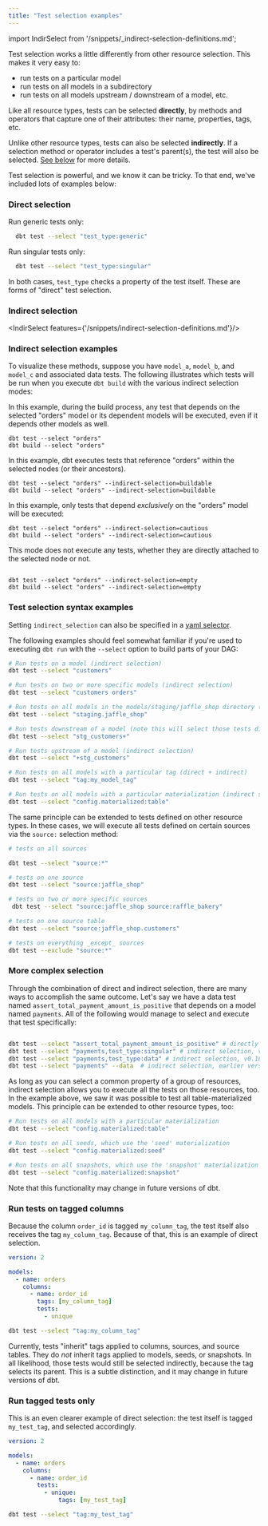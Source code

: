 ```yaml
---
title: "Test selection examples"
---
```


import IndirSelect from '/snippets/_indirect-selection-definitions.md';

Test selection works a little differently from other resource selection. This makes it very easy to:
* run tests on a particular model
* run tests on all models in a subdirectory
* run tests on all models upstream / downstream of a model, etc.

Like all resource types, tests can be selected **directly**, by methods and operators that capture one of their attributes: their name, properties, tags, etc.

Unlike other resource types, tests can also be selected **indirectly**. If a selection method or operator includes a test's parent(s), the test will also be selected. [See below](#indirect-selection) for more details.

Test selection is powerful, and we know it can be tricky. To that end, we've included lots of examples below:

### Direct selection

Run generic tests only:


  ```bash
    dbt test --select "test_type:generic"
  ```

Run singular tests only:


  ```bash
    dbt test --select "test_type:singular"
  ```

In both cases, `test_type` checks a property of the test itself. These are forms of "direct" test selection.

### Indirect selection

<VersionBlock firstVersion="1.5" >

<IndirSelect features={'/snippets/indirect-selection-definitions.md'}/>

</VersionBlock>

<!--tabs for eager mode, cautious mode, empty, and buildable mode -->
<!--Tabs for 1.5+ -->

### Indirect selection examples

<VersionBlock firstVersion="1.5">

To visualize these methods, suppose you have `model_a`, `model_b`, and `model_c` and associated data tests. The following illustrates which tests will be run when you execute `dbt build` with the various indirect selection modes:

<DocCarousel slidesPerView={1}>

<Lightbox src src="/img/docs/reference/indirect-selection-dbt-build.png" width="85%" title="dbt build" />

<Lightbox src src="/img/docs/reference/indirect-selection-eager.png" width="85%" title="Eager (default)"/>

<Lightbox src src="/img/docs/reference/indirect-selection-buildable.png" width="85%" title="Buildable"/>

<Lightbox src src="/img/docs/reference/indirect-selection-cautious.png" width="85%" title="Cautious"/>

<Lightbox src src="/img/docs/reference/indirect-selection-empty.png" width="85%" title="Empty"/>

</DocCarousel>

<Tabs queryString="indirect-selection-mode">
<TabItem value="eager" label="Eager mode (default)">

In this example, during the build process, any test that depends on the selected "orders" model or its dependent models will be executed, even if it depends other models as well.
 
```shell
dbt test --select "orders"
dbt build --select "orders"
```

</TabItem>

<TabItem value="buildable" label="Buildable mode">

In this example, dbt executes tests that reference "orders" within the selected nodes (or their ancestors).


```shell
dbt test --select "orders" --indirect-selection=buildable
dbt build --select "orders" --indirect-selection=buildable
```

</TabItem>

<TabItem value="cautious" label="Cautious mode">

In this example, only tests that depend _exclusively_ on the "orders" model will be executed:

```shell
dbt test --select "orders" --indirect-selection=cautious
dbt build --select "orders" --indirect-selection=cautious

```

</TabItem>

<TabItem value="empty" label="Empty mode">

This mode does not execute any tests, whether they are directly attached to the selected node or not.

```shell

dbt test --select "orders" --indirect-selection=empty
dbt build --select "orders" --indirect-selection=empty

```

</TabItem>

</Tabs>

</VersionBlock>

<!--End of tabs for eager mode, cautious mode, buildable mode, and empty mode -->

### Test selection syntax examples

Setting `indirect_selection` can also be specified in a [yaml selector](/reference/node-selection/yaml-selectors#indirect-selection).

The following examples should feel somewhat familiar if you're used to executing `dbt run` with the `--select` option to build parts of your DAG:


  ```bash
  # Run tests on a model (indirect selection)
  dbt test --select "customers"
  
  # Run tests on two or more specific models (indirect selection)
  dbt test --select "customers orders"

  # Run tests on all models in the models/staging/jaffle_shop directory (indirect selection)
  dbt test --select "staging.jaffle_shop"

  # Run tests downstream of a model (note this will select those tests directly!)
  dbt test --select "stg_customers+"

  # Run tests upstream of a model (indirect selection)
  dbt test --select "+stg_customers"

  # Run tests on all models with a particular tag (direct + indirect)
  dbt test --select "tag:my_model_tag"

  # Run tests on all models with a particular materialization (indirect selection)
  dbt test --select "config.materialized:table"

  ```

 The same principle can be extended to tests defined on other resource types. In these cases, we will execute all tests defined on certain sources via the `source:` selection method:


  ```bash
  # tests on all sources

  dbt test --select "source:*"

  # tests on one source
  dbt test --select "source:jaffle_shop"
  
  # tests on two or more specific sources
   dbt test --select "source:jaffle_shop source:raffle_bakery"

  # tests on one source table
  dbt test --select "source:jaffle_shop.customers"

  # tests on everything _except_ sources
  dbt test --exclude "source:*"
  ```

 ### More complex selection

Through the combination of direct and indirect selection, there are many ways to accomplish the same outcome. Let's say we have a data test named `assert_total_payment_amount_is_positive` that depends on a model named `payments`. All of the following would manage to select and execute that test specifically:


  ```bash

  dbt test --select "assert_total_payment_amount_is_positive" # directly select the test by name
  dbt test --select "payments,test_type:singular" # indirect selection, v1.2
  dbt test --select "payments,test_type:data" # indirect selection, v0.18.0
  dbt test --select "payments" --data  # indirect selection, earlier versions

  ```


 As long as you can select a common property of a group of resources, indirect selection allows you to execute all the tests on those resources, too. In the example above, we saw it was possible to test all table-materialized models. This principle can be extended to other resource types, too:


  ```bash
  # Run tests on all models with a particular materialization
  dbt test --select "config.materialized:table"

  # Run tests on all seeds, which use the 'seed' materialization
  dbt test --select "config.materialized:seed"

  # Run tests on all snapshots, which use the 'snapshot' materialization
  dbt test --select "config.materialized:snapshot"

  ```

 Note that this functionality may change in future versions of dbt.

### Run tests on tagged columns

Because the column `order_id` is tagged `my_column_tag`, the test itself also receives the tag `my_column_tag`. Because of that, this is an example of direct selection.

<File name='models/<filename>.yml'>

```yml
version: 2

models:
  - name: orders
    columns:
      - name: order_id
        tags: [my_column_tag]
        tests:
          - unique

```

</File>


  ```bash
  dbt test --select "tag:my_column_tag"

  ```

Currently, tests "inherit" tags applied to columns, sources, and source tables. They do _not_ inherit tags applied to models, seeds, or snapshots. In all likelihood, those tests would still be selected indirectly, because the tag selects its parent. This is a subtle distinction, and it may change in future versions of dbt.

### Run tagged tests only

This is an even clearer example of direct selection: the test itself is tagged `my_test_tag`, and selected accordingly.

<File name='models/<filename>.yml'>

```yml
version: 2

models:
  - name: orders
    columns:
      - name: order_id
        tests:
          - unique:
              tags: [my_test_tag]

```

</File>


  ```bash
  dbt test --select "tag:my_test_tag"

  ```
